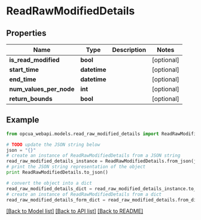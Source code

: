 # ReadRawModifiedDetails


## Properties
Name | Type | Description | Notes
------------ | ------------- | ------------- | -------------
**is_read_modified** | **bool** |  | [optional] 
**start_time** | **datetime** |  | [optional] 
**end_time** | **datetime** |  | [optional] 
**num_values_per_node** | **int** |  | [optional] 
**return_bounds** | **bool** |  | [optional] 

## Example

```python
from opcua_webapi.models.read_raw_modified_details import ReadRawModifiedDetails

# TODO update the JSON string below
json = "{}"
# create an instance of ReadRawModifiedDetails from a JSON string
read_raw_modified_details_instance = ReadRawModifiedDetails.from_json(json)
# print the JSON string representation of the object
print ReadRawModifiedDetails.to_json()

# convert the object into a dict
read_raw_modified_details_dict = read_raw_modified_details_instance.to_dict()
# create an instance of ReadRawModifiedDetails from a dict
read_raw_modified_details_form_dict = read_raw_modified_details.from_dict(read_raw_modified_details_dict)
```
[[Back to Model list]](../README.md#documentation-for-models) [[Back to API list]](../README.md#documentation-for-api-endpoints) [[Back to README]](../README.md)


